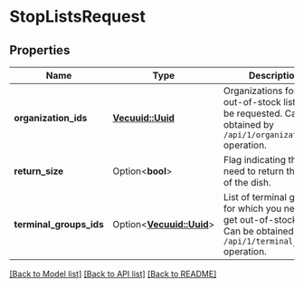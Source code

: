 # StopListsRequest

## Properties

Name | Type | Description | Notes
------------ | ------------- | ------------- | -------------
**organization_ids** | [**Vec<uuid::Uuid>**](uuid::Uuid.md) | Organizations for which out-of-stock lists will be requested.                Can be obtained by `/api/1/organizations` operation. | 
**return_size** | Option<**bool**> | Flag indicating the need to return the sizes of the dish. | [optional]
**terminal_groups_ids** | Option<[**Vec<uuid::Uuid>**](uuid::Uuid.md)> | List of terminal groups for which you need to get out-of-stock lists.                Can be obtained by `/api/1/terminal_groups` operation. | [optional]

[[Back to Model list]](../README.md#documentation-for-models) [[Back to API list]](../README.md#documentation-for-api-endpoints) [[Back to README]](../README.md)



